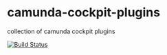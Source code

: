 camunda-cockpit-plugins
=======================

collection of camunda cockpit plugins

[![Build Status](https://travis-ci.org/mwiede/camunda-cockpit-plugins.svg?branch=master)](https://travis-ci.org/mwiede/camunda-cockpit-plugins)